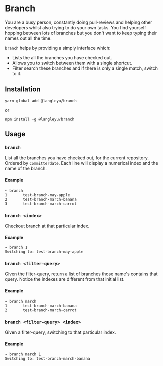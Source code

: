 # Branch

You are a busy person, constantly doing pull-reviews and helping other developers whilst also trying to do your own tasks.  You find yourself hopping between lots of branches but you don't want
to keep typing their names out all the time.

`branch` helps by providing a simply interface which:

 * Lists the all the branches you have checked out.
 * Allows you to switch between them with a single shortcut.
 * Filter search these branches and if there is only a single match, switch to it.

## Installation

`yarn global add @langleyu/branch`

or

`npm install -g @langleyu/branch`

## Usage

### `branch`

List all the branches you have checked out, for the current repository.  Ordered by `committerdate`.
Each line will display a numerical index and the name of the branch.

#### Example
```
~ branch
1       test-branch-may-apple
2       test-branch-march-banana
3       test-branch-march-carrot
```

### `branch <index>`

Checkout branch at that particular index.

#### Example
```
~ branch 1
Switching to: test-branch-may-apple
```

### `branch <filter-query>`

Given the filter-query, return a list of branches those name's contains that query.  Notice the indexes are different from that initial list.

#### Example
```
~ branch march
1       test-branch-march-banana
2       test-branch-march-carrot
```

### `branch <filter-query> <index>`

Given a filter-query, switching to that particular index.

#### Example

```
~ branch march 1
Switching to: test-branch-march-banana
```

